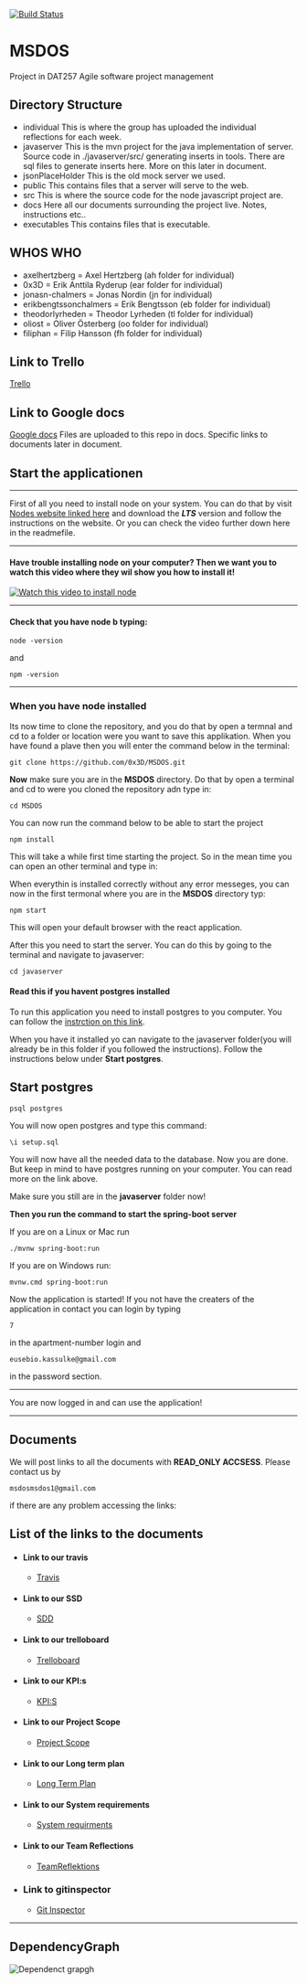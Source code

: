 [![Build Status](https://travis-ci.com/0x3D/MSDOS.svg?branch=main)](https://travis-ci.com/0x3D/MSDOS)
# MSDOS 
Project in DAT257 Agile software project management

## Directory Structure
- individual
 This is where the group has uploaded the individual reflections for each week.
- javaserver
 This is the mvn project for the java implementation of server. Source code in 
 ./javaserver/src/ generating inserts in tools. There are sql files to generate 
 inserts here. More on this later in document. 
- jsonPlaceHolder 
 This is the old mock server we used. 
- public 
 This contains files that a server will serve to the web. 
- src 
 This is where the source code for the node javascript project are. 
- docs 
 Here all our documents surrounding the project live. Notes, instructions etc.. 
- executables
 This contains files that is executable.

## WHOS WHO 
- axelhertzberg = Axel Hertzberg (ah folder for individual) 
- 0x3D = Erik Anttila Ryderup (ear folder for individual)
- jonasn-chalmers = Jonas Nordin (jn for individual)
- erikbengtssonchalmers = Erik Bengtsson (eb folder for individual)
- theodorlyrheden = Theodor Lyrheden (tl folder for individual)
- oliost = Oliver Österberg (oo folder for individual)
- filiphan = Filip Hansson (fh folder for individual)

## Link to Trello
[Trello](https://trello.com/b/5AVDNXZy/ms-dos)

## Link to Google docs
[Google docs](https://drive.google.com/drive/folders/10eJA2HTqj3wEJ3I7fBt-lKlSSfd_coiQ?usp=sharing)
Files are uploaded to this repo in docs. 
Specific links to documents later in document. 

## Start the applicationen
___

First of all you need to install node on your system. You can do that by
visit [Nodes website linked here](https://nodejs.org/en/ "Google's Homepage") and download the
__*LTS*__ version and follow the instructions on the website. Or you can check the video further down here in the readmefile.

---
#### Have trouble installing node on your computer? Then we want you to watch this video where they wil show you how to install it!

[![Watch this video to install node](http://img.youtube.com/vi/AuCuHvgOeBY/0.jpg)](http://www.youtube.com/watch?v=AuCuHvgOeBY)

___


#### Check that you have node b typing:

```
node -version
```

and

```
npm -version
```
___

### When you have node installed

Its now time to clone the repository, and you do that by open a termnal and cd to a folder or location
were you want to save this applikation. When you have found a plave then you will enter the command below in the terminal:

```
git clone https://github.com/0x3D/MSDOS.git
```

__Now__ make sure you are in the __MSDOS__ directory. Do that by open a terminal and cd to were you cloned the repository adn type in:

```
cd MSDOS
```
You can now run the command below to be able to start the project

```
npm install
```
This will take a while first time starting the project. So in the mean time you can open an other
terminal and type in:



When everythin is installed correctly without any error messeges, you can now in the first termonal
where you are in the __MSDOS__ directory typ:

```
npm start
```

This will open your default browser with the react application.

After this you need to start the server. You can do this by going to the terminal and navigate to javaserver:

```
cd javaserver
```
#### Read this if you havent postgres installed

To run this application you need to install postgres to you computer.
You can follow the [instrction on this link](https://www.postgresql.org/download/).

When you have it installed yo can navigate to the javaserver folder(you will already
be in this folder if you followed the instructions). Follow the instructions below under __Start postgres__.

## Start postgres

```
psql postgres
```

You will now open postgres and type this command:

```
\i setup.sql
```

You will now have all the needed data to the database.
Now you are done. But keep in mind to have postgres running on your computer.
You can read more on the link above.

Make sure you still are in the __javaserver__ folder now!


__Then you run the command to start the spring-boot server__

If you are on a Linux or Mac run
```
./mvnw spring-boot:run
```
If you are on Windows run:

```
mvnw.cmd spring-boot:run
```

Now the application is started! If you not have the creaters of the application in contact you can
login by typing
```
7
``` 
in the apartment-number login and
```
eusebio.kassulke@gmail.com
``` 
in the password section. 
___
You are now logged in and can use the application!
___


## Documents

We will post links to all the documents with __READ_ONLY ACCSESS__. Please contact us by 
```
msdosmsdos1@gmail.com
```
if there are any problem accessing the links:

## List of the links to the documents

* #### Link to our travis
    * [Travis](https://travis-ci.com/0x3D/MSDOS)
* #### Link to our SSD 
   * [SDD](https://docs.google.com/document/d/10WxI5iAu8TZO15gvbfwLmruxEjfIJko6ZJvROlkM9V4/)
* #### Link to our trelloboard
    * [Trelloboard](https://trello.com/b/5AVDNXZy/ms-dos) 
* #### Link to our KPI:s
    * [KPI:S](https://docs.google.com/spreadsheets/d/19sw7GOvUq1my6g6EroXL_tPxFDV5BKMC786YRKnv_QI/edit?usp=sharing) 
* #### Link to our Project Scope
    * [Project Scope](https://docs.google.com/document/d/1fYLQ0xAVWN6-cZu1c0_JtMYRXMgMFCtFC16pzz4NYeY/edit?usp=sharing) 
* #### Link to our Long term plan
    * [Long Term Plan](https://docs.google.com/spreadsheets/d/1x53tBOJ7qwUyOwf7VgZEqy5vlHOlxTxEDlBvMf7hbvg/edit?usp=sharing) 
* #### Link to our System requirements
    * [System requirments](https://docs.google.com/document/d/1EbG7kYNtikYl7S3jrPMdUNKbx4WJ4uxaDX2bVJyrBMA/edit?usp=sharing ) 
* #### Link to our Team Reflections
    * [TeamReflektions](https://drive.google.com/drive/folders/1f-5Oz8pCtOLcliA5kxH_a1jNeqC-kHbm?usp=sharing) 
* ### Link to gitinspector 
    * [Git Inspector](https://htmlpreview.github.io/?https://github.com/0x3D/MSDOS/blob/main/docs/gitinspector.html)  


___

## DependencyGraph

![Dependenct grapgh](./docs/dependencygraph.png)
